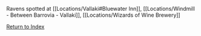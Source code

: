 Ravens spotted at [[Locations/Vallaki#Bluewater Inn]], [[Locations/Windmill - Between Barrovia - Vallaki]], [[Locations/Wizards of Wine Brewery]]

[Return to Index](_index)